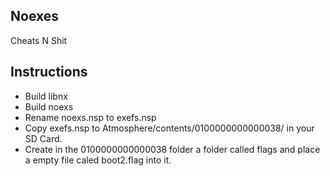 ## Noexes
Cheats N Shit

## Instructions
* Build libnx
* Build noexs
* Rename noexs.nsp to  exefs.nsp
* Copy exefs.nsp to Atmosphere/contents/0100000000000038/ in your SD Card.
* Create in the 0100000000000038 folder a folder called flags and place a empty file caled boot2.flag into it.
